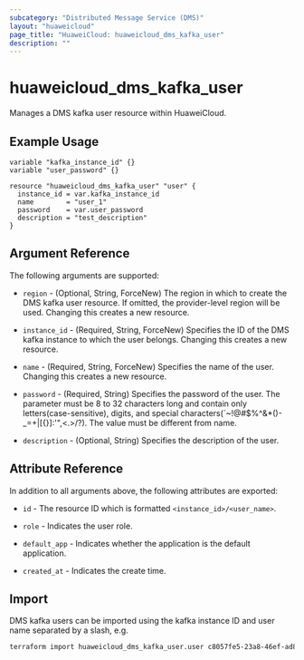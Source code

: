 ```yaml
---
subcategory: "Distributed Message Service (DMS)"
layout: "huaweicloud"
page_title: "HuaweiCloud: huaweicloud_dms_kafka_user"
description: ""
---
```


# huaweicloud_dms_kafka_user

Manages a DMS kafka user resource within HuaweiCloud.

## Example Usage

```hcl
variable "kafka_instance_id" {}
variable "user_password" {}

resource "huaweicloud_dms_kafka_user" "user" {
  instance_id = var.kafka_instance_id
  name        = "user_1"
  password    = var.user_password
  description = "test_description"
}
```

## Argument Reference

The following arguments are supported:

* `region` - (Optional, String, ForceNew) The region in which to create the DMS kafka user resource. If omitted, the
  provider-level region will be used. Changing this creates a new resource.

* `instance_id` - (Required, String, ForceNew) Specifies the ID of the DMS kafka instance to which the user belongs.
  Changing this creates a new resource.

* `name` - (Required, String, ForceNew) Specifies the name of the user. Changing this creates a new resource.

* `password` - (Required, String) Specifies the password of the user. The parameter must be 8 to 32 characters
  long and contain only letters(case-sensitive), digits, and special characters(`~!@#$%^&*()-_=+|[{}]:'",<.>/?).
  The value must be different from name.

* `description` - (Optional, String) Specifies the description of the user.

## Attribute Reference

In addition to all arguments above, the following attributes are exported:

* `id` - The resource ID which is formatted `<instance_id>/<user_name>`.

* `role` - Indicates the user role.

* `default_app` - Indicates whether the application is the default application.

* `created_at` - Indicates the create time.

## Import

DMS kafka users can be imported using the kafka instance ID and user name separated by a slash, e.g.

```bash
terraform import huaweicloud_dms_kafka_user.user c8057fe5-23a8-46ef-ad83-c0055b4e0c5c/user_1
```
